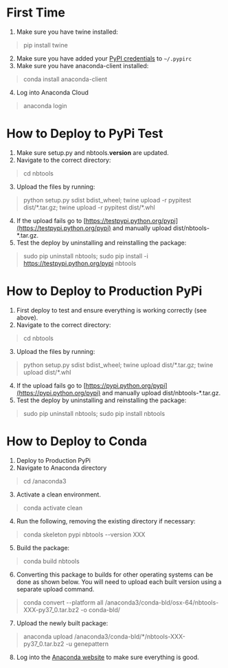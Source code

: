 # First Time

1. Make sure you have twine installed:
> pip install twine
2. Make sure you have added your [PyPI credentials](https://docs.python.org/3.3/distutils/packageindex.html#pypirc) to `~/.pypirc`
3. Make sure you have anaconda-client installed:
> conda install anaconda-client
4. Log into Anaconda Cloud
> anaconda login

# How to Deploy to PyPi Test

1. Make sure setup.py and nbtools.__version__ are updated.
2. Navigate to the correct directory:
> cd nbtools
3. Upload the files by running:
> python setup.py sdist bdist_wheel; twine upload -r pypitest dist/\*.tar.gz; twine upload -r pypitest dist/\*.whl
4. If the upload fails go to [https://testpypi.python.org/pypi](https://testpypi.python.org/pypi) and manually upload dist/nbtools-*.tar.gz.
5. Test the deploy by uninstalling and reinstalling the package: 
> sudo pip uninstall nbtools;
> sudo pip install -i https://testpypi.python.org/pypi nbtools

# How to Deploy to Production PyPi

1. First deploy to test and ensure everything is working correctly (see above).
2. Navigate to the correct directory:
> cd nbtools
3. Upload the files by running:
> python setup.py sdist bdist_wheel; twine upload dist/\*.tar.gz; twine upload dist/\*.whl
4. If the upload fails go to [https://pypi.python.org/pypi](https://pypi.python.org/pypi) and manually upload dist/nbtools-*.tar.gz.
5. Test the deploy by uninstalling and reinstalling the package: 
> sudo pip uninstall nbtools;
> sudo pip install nbtools

# How to Deploy to Conda

1. Deploy to Production PyPi
2. Navigate to Anaconda directory
> cd /anaconda3
3. Activate a clean environment.
> conda activate clean
4. Run the following, removing the existing directory if necessary:
> conda skeleton pypi nbtools --version XXX
5. Build the package:
> conda build nbtools
6. Converting this package to builds for other operating systems can be done as shown below. You will need to upload each
built version using a separate upload command.
> conda convert --platform all /anaconda3/conda-bld/osx-64/nbtools-XXX-py37_0.tar.bz2 -o conda-bld/
7. Upload the newly built package:
> anaconda upload /anaconda3/conda-bld/*/nbtools-XXX-py37_0.tar.bz2 -u genepattern
8. Log into the [Anaconda website](https://anaconda.org/) to make sure everything is good.